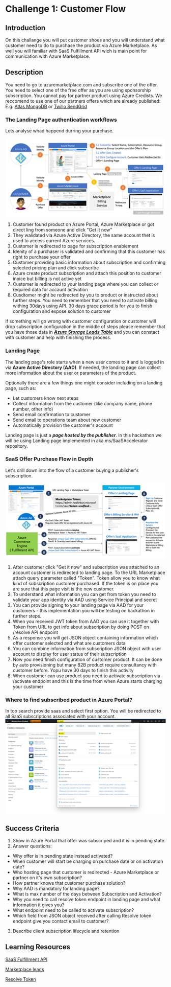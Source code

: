 # Challenge 1: Customer Flow

## Introduction
On this challange you will put customer shoes and you will understand what customer need to do to purchase the product via Azure Marketplace. 
As well you will familiar with SaaS Fulfillment API wich is main point for communication with Azure Marketplace.

## Description
You need to go to azuremarketplace.com and subscribe one of the offer. You need to select one of the free offer as you are using sponsorship subscription. You cannot pay for partner product using Azure Credists. 
We reccomend to use one of our partners offers which are already published:
E.g. [Atlas MongoDB](https://azuremarketplace.microsoft.com/en-us/marketplace/apps/mongodb.mdb_atlas_oct2020?tab=PlansAndPrice) or [Twillo SendGrid](https://azuremarketplace.microsoft.com/en-us/marketplace/apps/sendgrid.tsg-saas-offer?tab=Overview)

### The Landing Page authentication workflows
Lets analyse whad happend durring your purchase.

![sell_thru_ms](images/sell_thru_ms.png)


1. Customer found product on Azure Portal, Azure Marketplace or got direct ling from someone and click "Get it now"
2. They walidated via Azure Active Directory, the same account thet is used to access current Azure services.
3. Customer is redirected to page for subscription enablement
4. Idenity of a purchaser is validated and confirming  that this customer has right to purchase your offer
5. Customer providing basic information about subscription and confirming selected pricing plan and click subscribe
6. Azure create product subscription and attach this position to customer inoice but billing is not active yet
7. Customer is redirected to your landing page where you can collect or required data for accaunt activation
8. Cusdtomer might be redirected by you to product or instructed about further steps. You need to remember that you need to activate billing withing 30days using API.  30 days grace period is for you to finish configuration and expose solution to customer

If something will go wrong with customer configuration or customer will drop subscription configuration in the middle of steps please remember that you have those data in [***Azure Storage Leads Table***](https://docs.microsoft.com/en-us/azure/marketplace/partner-center-portal/commercial-marketplace-lead-management-instructions-azure-table) and you can constact with customer and help with finishing the process.


### Landing Page

The landing page's role starts when a new user comes to it and is logged in via **Azure Active Directory (AAD)**. If needed, the landing page can collect more information about the user or parameters of the product.

Optionally there are a few things one might consider including on a landing page, such as:
- Let customers know next steps 
- Collect information from the customer (like company name, phone number, other info)
- Send email confirmation to customer
- Send email to operations team about new customer
- Automatically provision the customer's account

Landing page is just a ***page hosted by the publisher***. In this hackathon we will be using Landing page implemented in aka.ms/SaaSAccelerator repository.


### SaaS Offer Purchase Flow in Depth

Let's drill down into the  flow of a customer buying a publisher's subscription.

![saas_service_provisioning](images/saas_service_provisioning.png)

1. After customer click "Get it now" and subscription was attached to an account customer is redirected to landing page. To the URL Marketplace attach query parameter called "Token". Token allow you to know what kind of subscription customer purchased. If the token is on place you are sure that this page visit is the new customer.
2. To understand what information you can get from token you need to validate your app identity via AAD using Service Principal and secret
3. You can provide signing to your landing page via AAD for your customers - this implementation you will be testing on hackathon in further steps.
4. When you received JWT token from AAD you can use it together with Token from URL to get info about subscription by doing POST on /resolve API endpoint
5. As a response you will get JSON object containing information which offer customer selected and what are customers data
6. You can combine information from subscription JSON object with user account to display for user status of their subscription
7. Now you need finish configuration of customer product. It can be done by auto provisioning but many B2B product require consultancy with customer before. Yopu have 30 days to finish this activity
8. When customer can use product you need to activate subscription via /activate endpoint and this is the time from when Azure starts charging your customer



### Where to find subscribed product in Azure Portal?

In top search provide saas and select first option. You will be redirected to all SaaS subscriptions associated with your account.
![Saas Subscription List](images/saassubscriptionlist.PNG)

## Success Criteria
1. Show in Azure Portal that offer was subscriped and it is in pending state.
2. Answer questions:
- Why offer is in pending state instead activated?
- When customer will start be charging on purchase date or on activation date?
- Who hosting page that customer is redirected - Azure Marketplace or partner on it's own subscription?
- How partner knows that customer purchase solution?
- Why AAD is mandatory for landing page? 
- What is max number of the days between Subscription and Activation?
- Why you need to call resolve token endpoint in landing page and what information it gives you?
- What endpoint need to be called to activate subscription? 
- Which field from JSON object received after calling Resolve token endpoint give you contact email to customer?
3. Describe client subscription lifecycle and retention 

## Learning Resources
[SaaS Fulfillment API](https://docs.microsoft.com/en-us/azure/marketplace/partner-center-portal/pc-saas-fulfillment-apis)

[Marketplace leads](https://docs.microsoft.com/en-us/azure/marketplace/partner-center-portal/commercial-marketplace-lead-management-instructions-azure-table)

[Resolve Token](https://docs.microsoft.com/en-us/azure/marketplace/partner-center-portal/pc-saas-fulfillment-subscription-api#resolve-a-purchased-subscription)
